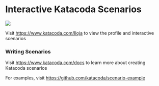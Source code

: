 # Interactive Katacoda Scenarios

[![](http://shields.katacoda.com/katacoda/lloja/count.svg)](https://www.katacoda.com/lloja "Get your profile on Katacoda.com")

Visit https://www.katacoda.com/lloja to view the profile and interactive scenarios

### Writing Scenarios
Visit https://www.katacoda.com/docs to learn more about creating Katacoda scenarios

For examples, visit https://github.com/katacoda/scenario-example
